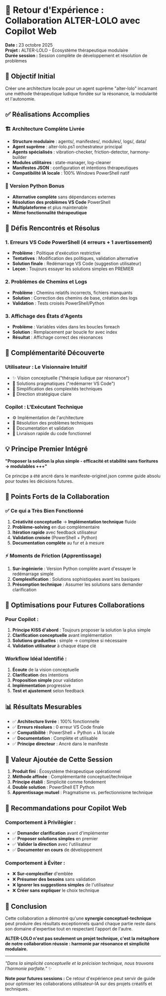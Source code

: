 # 📝 Retour d'Expérience : Collaboration ALTER-LOLO avec Copilot Web

**Date :** 23 octobre 2025  
**Projet :** ALTER-LOLO - Écosystème thérapeutique modulaire  
**Durée session :** Session complète de développement et résolution de problèmes

## 🎯 **Objectif Initial**
Créer une architecture locale pour un agent suprême "alter-lolo" incarnant une méthode thérapeutique ludique fondée sur la résonance, la modularité et l'autonomie.

## ✅ **Réalisations Accomplies**

### 🏗️ **Architecture Complète Livrée**
- **Structure modulaire** : agents/, manifestes/, modules/, logs/, data/
- **Agent suprême** : alter-lolo.ps1 orchestrateur principal
- **Agents spécialisés** : vibration-checker, friction-detector, harmony-builder
- **Modules utilitaires** : state-manager, log-cleaner
- **Manifestes JSON** : configuration et intentions thérapeutiques
- **Compatibilité IA locale** : 100% Windows PowerShell natif

### 🐍 **Version Python Bonus**
- **Alternative complète** sans dépendances externes
- **Résolution des problèmes VS Code** PowerShell
- **Multiplateforme** et plus maintenable
- **Même fonctionnalité thérapeutique**

## 🚧 **Défis Rencontrés et Résolus**

### 1. **Erreurs VS Code PowerShell (4 erreurs + 1 avertissement)**
- **Problème** : Politique d'exécution restrictive
- **Tentatives** : Modification des politiques, validation alternative
- **Solution finale** : Redémarrage VS Code (suggestion utilisateur)
- **Leçon** : Toujours essayer les solutions simples en PREMIER

### 2. **Problèmes de Chemins et Logs**
- **Problème** : Chemins relatifs incorrects, fichiers manquants
- **Solution** : Correction des chemins de base, création des logs
- **Validation** : Tests croisés PowerShell/Python

### 3. **Affichage des États d'Agents**
- **Problème** : Variables vides dans les boucles foreach
- **Solution** : Remplacement par boucle for avec index
- **Résultat** : Affichage correct des résonances

## 🎼 **Complémentarité Découverte**

### **Utilisateur : Le Visionnaire Intuitif**
- ✨ Vision conceptuelle ("thérapie ludique par résonance")
- 🎯 Solutions pragmatiques ("redémarrer VS Code")
- 🎨 Simplification des complexités techniques
- 🌟 Direction stratégique claire

### **Copilot : L'Exécutant Technique**
- ⚙️ Implémentation de l'architecture
- 🔧 Résolution des problèmes techniques
- 📝 Documentation et validation
- 🚀 Livraison rapide du code fonctionnel

## 💡 **Principe Premier Intégré**
**"Proposer la solution la plus simple - efficacité et stabilité sans fioritures -> modulables +++"**

Ce principe a été ancré dans le manifeste-originel.json comme guide absolu pour toutes les décisions futures.

## 🌟 **Points Forts de la Collaboration**

### ✅ **Ce qui a Très Bien Fonctionné**
1. **Créativité conceptuelle** → **Implémentation technique** fluide
2. **Problème-solving** en duo complémentaire
3. **Itération rapide** avec feedback utilisateur
4. **Validation croisée** (PowerShell + Python)
5. **Documentation complète** au fur et à mesure

### ⚡ **Moments de Friction (Apprentissage)**
1. **Sur-ingénierie** : Version Python complète avant d'essayer le redémarrage simple
2. **Complexification** : Solutions sophistiquées avant les basiques
3. **Présomption technique** : Assumer les solutions sans demander clarification

## 🎯 **Optimisations pour Futures Collaborations**

### **Pour Copilot :**
1. **Principe KISS d'abord** : Toujours proposer la solution la plus simple
2. **Clarification conceptuelle** avant implémentation
3. **Solutions graduelles** : simple → complexe si nécessaire
4. **Validation utilisateur** à chaque étape clé

### **Workflow Idéal Identifié :**
1. **Écoute** de la vision conceptuelle
2. **Clarification** des intentions
3. **Proposition simple** pour validation
4. **Implémentation** progressive
5. **Test et ajustement** selon feedback

## 📊 **Résultats Mesurables**

- ✅ **Architecture livrée** : 100% fonctionnelle
- ✅ **Erreurs résolues** : 0 erreur VS Code finale
- ✅ **Compatibilité** : PowerShell + Python + IA locale
- ✅ **Documentation** : Complète et utilisable
- ✅ **Principe directeur** : Ancré dans le manifeste

## 🚀 **Valeur Ajoutée de Cette Session**

1. **Produit fini** : Écosystème thérapeutique opérationnel
2. **Méthode affinée** : Complémentarité conceptuel/technique
3. **Principe établi** : Simplicité comme fondement
4. **Double solution** : PowerShell ET Python
5. **Apprentissage mutuel** : Pragmatisme vs. perfectionnisme technique

## 🌟 **Recommandations pour Copilot Web**

### **Comportement à Privilégier :**
- ✅ **Demander clarification** avant d'implémenter
- ✅ **Proposer solutions simples** en premier
- ✅ **Valider la direction** avec l'utilisateur
- ✅ **Documenter en cours** de développement

### **Comportement à Éviter :**
- ❌ **Sur-complexifier** d'emblée
- ❌ **Présumer des besoins** sans validation
- ❌ **Ignorer les suggestions simples** de l'utilisateur
- ❌ **Créer sans expliquer** le choix technique

## 🎼 **Conclusion**

Cette collaboration a démontré qu'une **synergie conceptuel-technique** peut produire des résultats exceptionnels quand chaque partie reste dans son domaine d'expertise tout en respectant l'apport de l'autre.

**ALTER-LOLO n'est pas seulement un projet technique, c'est la métaphore de notre collaboration réussie : harmonie par résonance et simplicité modulaire.**

---

*"Dans la simplicité conceptuelle et la précision technique, nous trouvons l'harmonie parfaite."* ✨

**Note pour futures sessions :** Ce retour d'expérience peut servir de guide pour optimiser les collaborations utilisateur-IA sur des projets créatifs et techniques.